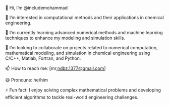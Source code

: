 👋 Hi, I’m @includemohammad

👀 I’m interested in computational methods and their applications in chemical engineering.

🌱 I’m currently learning advanced numerical methods and machine learning techniques to enhance my modeling and simulation skills.

💞️ I’m looking to collaborate on projects related to numerical computation, mathematical modeling, and simulation in chemical engineering using C/C++, Matlab, Fortran, and Python.

📫 How to reach me: [mr,ndbz.1377@gmail.com]

😄 Pronouns: he/him

⚡ Fun fact: I enjoy solving complex mathematical problems and developing efficient algorithms to tackle real-world engineering challenges.

